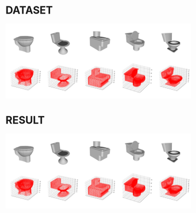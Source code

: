 # DATASET

![](https://github.com/pablo1n7/3DGAN/blob/master/data/img_data.png?raw=true)

# RESULT

![](https://github.com/pablo1n7/3DGAN/blob/master/data/img_data.png?raw=true)
